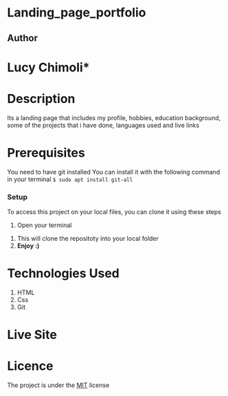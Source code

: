 # Landing_page_portfolio
## Author
# Lucy Chimoli* 
# Description
Its a landing page that includes my profile, hobbies, education background, some of the projects that i have done, languages used and live links
# Prerequisites
You need to have git installed
You can install it with the following command in your terminal
`$ sudo apt install git-all`
### Setup
To access this project on your local files, you can clone it using these steps
1. Open your terminal
<!-- 1. Use this command to clone `$ git clone https://github.com/chimolirgb/Lifestyle.git -->
1. This will clone the repositoty into your local folder
1. __Enjoy :)__
# Technologies Used
1. HTML
2. Css
3. Git

# Live Site
<!-- View [live](https://chimolirgb.github.io/Lifestyle/) -->
# Licence
The project is under the [MIT](LICENSE) license